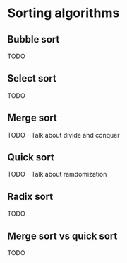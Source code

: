 # Sorting algorithms

## Bubble sort

TODO

## Select sort

TODO

## Merge sort 

TODO - Talk about divide and conquer

## Quick sort 

TODO - Talk about ramdomization

## Radix sort

TODO

## Merge sort vs quick sort

TODO